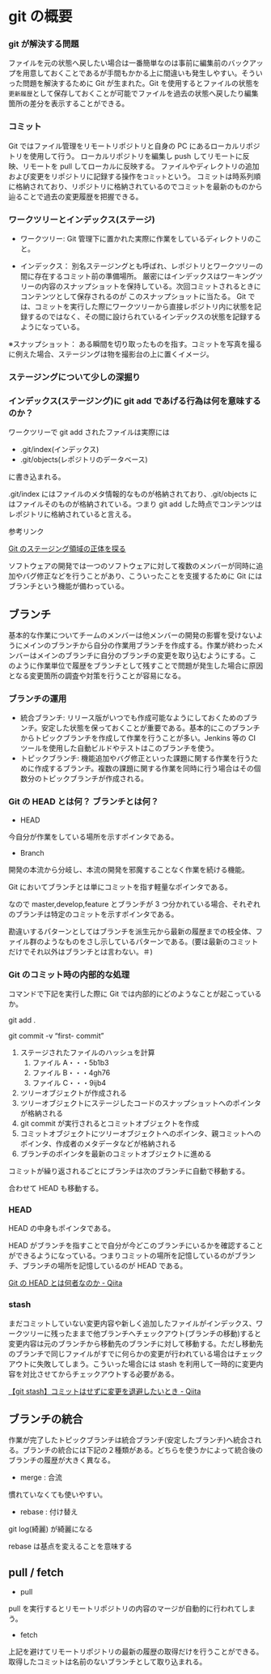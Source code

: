 # git の概要

### git が解決する問題

ファイルを元の状態へ戻したい場合は一番簡単なのは事前に編集前のバックアップを用意しておくことであるが手間もかかる上に間違いも発生しやすい。そういった問題を解決するために Git が生まれた。Git を使用するとファイルの状態を`更新履歴`として保存しておくことが可能でファイルを過去の状態へ戻したり編集箇所の差分を表示することができる。

### コミット

Git ではファイル管理をリモートリポジトリと自身の PC にあるローカルリポジトリを使用して行う。 ローカルリポジトリを編集し push してリモートに反映、リモートを pull してローカルに反映する。 ファイルやディレクトリの追加および変更をリポジトリに記録する操作を`コミット`という。 コミットは時系列順に格納されており、リポジトリに格納されているのでコミットを最新のものから辿ることで過去の変更履歴を把握できる。

### ワークツリーとインデックス(ステージ)

- ワークツリー: Git 管理下に置かれた実際に作業をしているディレクトリのこと。

- インデックス： 別名ステージングとも呼ばれ、レポジトリとワークツリーの間に存在するコミット前の準備場所。 厳密にはインデックスはワーキングツリーの内容のスナップショットを保持している。次回コミットされるときにコンテンツとして保存されるのが このスナップショットに当たる。 Git では、コミットを実行した際にワークツリーから直接レポジトリ内に状態を記録するのではなく、その間に設けられているインデックスの状態を記録するようになっている。

※スナップショット： ある瞬間を切り取ったものを指す。コミットを写真を撮るに例えた場合、ステージングは物を撮影台の上に置くイメージ。

### ステージングについて少しの深掘り

### インデックス(ステージング)に git add であげる行為は何を意味するのか？

ワークツリーで git add されたファイルは実際には

- .git/index(インデックス)
- .git/objects(レポジトリのデータベース)

に書き込まれる。

.git/index にはファイルのメタ情報的なものが格納されており、.git/objects にはファイルそのものが格納されている。つまり git add した時点でコンテンツはレポジトリに格納されていると言える。

参考リンク

[Git のステージング領域の正体を探る](https://engineering.mercari.com/blog/entry/2017-04-06-171430/)

ソフトウェアの開発では一つのソフトウェアに対して複数のメンバーが同時に追加やバグ修正などを行うことがあり、こういったことを支援するために Git にはブランチという機能が備わっている。

## ブランチ

基本的な作業についてチームのメンバーは他メンバーの開発の影響を受けないようにメインのブランチから自分の作業用ブランチを作成する。作業が終わったメンバーはメインのブランチに自分のブランチの変更を取り込むようにする。このように作業単位で履歴をブランチとして残すことで問題が発生した場合に原因となる変更箇所の調査や対策を行うことが容易になる。

### ブランチの運用

- 統合ブランチ: リリース版がいつでも作成可能なようにしておくためのブランチ。安定した状態を保っておくことが重要である。基本的にこのブランチからトピックブランチを作成して作業を行うことが多い。Jenkins 等の CI ツールを使用した自動ビルドやテストはこのブランチを使う。
- トピックブランチ: 機能追加やバグ修正といった課題に関する作業を行うために作成するブランチ。複数の課題に関する作業を同時に行う場合はその個数分のトピックブランチが作成される。

### Git の HEAD とは何？ ブランチとは何？

- HEAD

今自分が作業をしている場所を示すポインタである。

- Branch

開発の本流から分岐し、本流の開発を邪魔することなく作業を続ける機能。

Git においてブランチとは単にコミットを指す軽量なポインタである。

なので master,develop,feature とブランチが 3 つ分かれている場合、それぞれのブランチは特定のコミットを示すポインタである。

勘違いするパターンとしてはブランチを派生元から最新の履歴までの枝全体、ファイル群のようなものをさし示しているパターンである。(要は最新のコミットだけでそれ以外はブランチとは言わない。＃)

### Git のコミット時の内部的な処理

コマンドで下記を実行した際に Git では内部的にどのようなことが起こっているか。

git add .

git commit -v “first- commit”

1. ステージされたファイルのハッシュを計算
   1. ファイル A・・・5b1b3
   2. ファイル B・・・4gh76
   3. ファイル C・・・9ijb4
2. ツリーオブジェクトが作成される
3. ツリーオブジェクトにステージしたコードのスナップショットへのポインタが格納される
4. git commit が実行されるとコミットオブジェクトを作成
5. コミットオブジェクトにツリーオブジェクトへのポインタ、親コミットへのポインタ、作成者のメタデータなどが格納される
6. ブランチのポインタを最新のコミットオブジェクトに進める

コミットが繰り返されるごとにブランチは次のブランチに自動で移動する。

合わせて HEAD も移動する。

### HEAD

HEAD の中身もポインタである。

HEAD がブランチを指すことで自分が今どこのブランチにいるかを確認することができるようになっている。つまりコミットの場所を記憶しているのがブランチ、ブランチの場所を記憶しているのが HEAD である。

[Git の HEAD とは何者なのか - Qiita](https://qiita.com/ymzkjpx/items/00ff664da60c37458aaa)

### stash

まだコミットしていない変更内容や新しく追加したファイルがインデックス、ワークツリーに残ったままで他ブランチへチェックアウト(ブランチの移動)すると変更内容は元のブランチから移動先のブランチに対して移動する。ただし移動先のブランチで同じファイルがすでに何らかの変更が行われている場合はチェックアウトに失敗してしまう。こういった場合には stash を利用して一時的に変更内容を対比させてからチェックアウトする必要がある。

[【git stash】コミットはせずに変更を退避したいとき - Qiita](https://qiita.com/chihiro/items/f373873d5c2dfbd03250)

## ブランチの統合

作業が完了したトピックブランチは統合ブランチ(安定したブランチ)へ統合される。ブランチの統合には下記の２種類がある。どちらを使うかによって統合後のブランチの履歴が大きく異なる。

- merge : 合流

慣れていなくても使いやすい。

- rebase : 付け替え

git log(綺麗) が綺麗になる

rebase は基点を変えることを意味する

## pull / fetch

- pull

pull を実行するとリモートリポジトリの内容のマージが自動的に行われてしまう。

- fetch

上記を避けてリモートリポジトリの最新の履歴の取得だけを行うことができる。取得したコミットは名前のないブランチとして取り込まれる。

